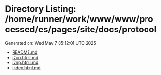 # Directory Listing: /home/runner/work/www/www/processed/es/pages/site/docs/protocol
Generated on: Wed May  7 05:12:01 UTC 2025

- [README.md](README.md)
- [i2cp.html.md](i2cp.html.md)
- [i2np.html.md](i2np.html.md)
- [index.html.md](index.html.md)
